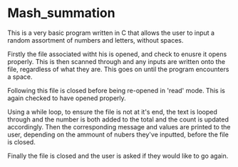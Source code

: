# Mash_summation
This is a very basic program written in C that allows the user to input a random assortment of numbers and letters, without spaces.

Firstly the file associated witht his is opened, and  check to enusre it opens properly.
This is then scanned through and any inputs are written onto the file, regardless of what they are. This goes on until the program encounters a space.

Following this file is closed before being re-opened in 'read' mode. 
This is again checked to have opened properly.

Using a while loop, to ensure the file is not at it's end, the text is looped through and the number is both added to the total and the count is updated accordingly. 
Then the corresponding message and values are printed to the user, depending on the ammount of nubers they've inputted, before the file is closed.

Finally the file is closed and the user is asked if they would like to go again. 
